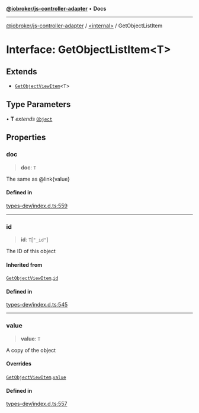 [**@iobroker/js-controller-adapter**](../../README.md) • **Docs**

***

[@iobroker/js-controller-adapter](../../globals.md) / [\<internal\>](../README.md) / GetObjectListItem

# Interface: GetObjectListItem\<T\>

## Extends

- [`GetObjectViewItem`](GetObjectViewItem.md)\<`T`\>

## Type Parameters

• **T** *extends* [`Object`](../type-aliases/Object.md)

## Properties

### doc

> **doc**: `T`

The same as @link{value}

#### Defined in

[types-dev/index.d.ts:559](https://github.com/ioBroker/ioBroker.js-controller/blob/a32b7b151b5fe0ae96a8a5f086299f18b48e287b/packages/types-dev/index.d.ts#L559)

***

### id

> **id**: `T`\[`"_id"`\]

The ID of this object

#### Inherited from

[`GetObjectViewItem`](GetObjectViewItem.md).[`id`](GetObjectViewItem.md#id)

#### Defined in

[types-dev/index.d.ts:545](https://github.com/ioBroker/ioBroker.js-controller/blob/a32b7b151b5fe0ae96a8a5f086299f18b48e287b/packages/types-dev/index.d.ts#L545)

***

### value

> **value**: `T`

A copy of the object

#### Overrides

[`GetObjectViewItem`](GetObjectViewItem.md).[`value`](GetObjectViewItem.md#value)

#### Defined in

[types-dev/index.d.ts:557](https://github.com/ioBroker/ioBroker.js-controller/blob/a32b7b151b5fe0ae96a8a5f086299f18b48e287b/packages/types-dev/index.d.ts#L557)
